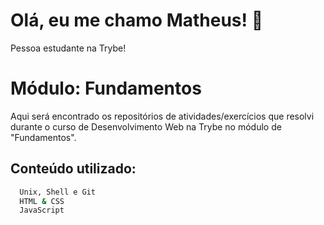 # Olá, eu me chamo Matheus! 👋
Pessoa estudante na Trybe!

# Módulo: Fundamentos

Aqui será encontrado os repositórios de atividades/exercícios que resolvi durante o curso de Desenvolvimento Web na Trybe no módulo de "Fundamentos".


## Conteúdo utilizado:


```bash
  Unix, Shell e Git
  HTML & CSS
  JavaScript

```

